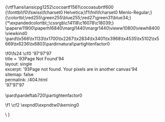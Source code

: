 {\rtf1\ansi\ansicpg1252\cocoartf1561\cocoasubrtf600
{\fonttbl\f0\fswiss\fcharset0 Helvetica;\f1\fnil\fcharset0 Menlo-Regular;}
{\colortbl;\red255\green255\blue255;\red27\green31\blue34;}
{\*\expandedcolortbl;;\cssrgb\c14118\c16078\c18039;}
\paperw11900\paperh16840\margl1440\margr1440\vieww10800\viewh8400\viewkind0
\pard\tx566\tx1133\tx1700\tx2267\tx2834\tx3401\tx3968\tx4535\tx5102\tx5669\tx6236\tx6803\pardirnatural\partightenfactor0

\f0\fs24 \cf0 \'97\'97\'97\
title = \'93Page Not Found\'94\
layout: single\
excerpt: \'93Page not found. Your pixels are in another  canvas\'94\
sitemap: false\
permalink: /404.html\
\'97\'97\'97\
\
\pard\pardeftab720\partightenfactor0

\f1 \cf2 \expnd0\expndtw0\kerning0
<script type="text/javascript">\
	var GOOG_FIXURL_LANG = 'en';\
	var GOOG_FIXURL_SITE = '\{\{ site.url \}\}'\
</script>\
<script type="text/javascript"\
	src="//linkhelp.clients.google.com/tbproxy/lh/wm/fixurl.js">\
</script>}